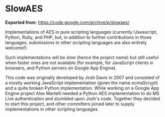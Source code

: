 # SlowAES

**Exported from**: https://code.google.com/archive/p/slowaes/

Implementations of AES in pure scripting languages (currently !Javascript, Python, Ruby, and PHP, but, in addition to further contributions in those languages, submissions in other scripting languages are also entirely welcome!).

Such implementations will be slow (hence the project name) but still useful when faster ones are not available (for example, for JavaScript clients in browsers, and Python servers on Google App Engine).

This code was originally developed by Josh Davis in 2007 and consisted of a mostly working JavaScript implementation (given the name ecmaScrypt) and a quite broken Python implementation. While working on a Google App Engine project Alex Martelli needed a Python AES implementation to do MS Live authentication and stumbled upon Josh's code. Together they decided to start this project, and other committers joined later to supply implementations in other scripting languages.
